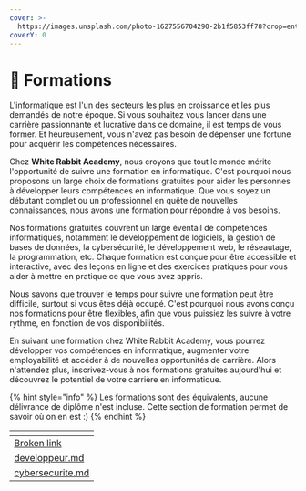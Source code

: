 ```yaml
---
cover: >-
  https://images.unsplash.com/photo-1627556704290-2b1f5853ff78?crop=entropy&cs=tinysrgb&fm=jpg&ixid=MnwxOTcwMjR8MHwxfHNlYXJjaHw1fHxkaXBsb21hfGVufDB8fHx8MTY3NTA3NDU1NA&ixlib=rb-4.0.3&q=80
coverY: 0
---
```


# 📔 Formations

L'informatique est l'un des secteurs les plus en croissance et les plus demandés de notre époque. Si vous souhaitez vous lancer dans une carrière passionnante et lucrative dans ce domaine, il est temps de vous former. Et heureusement, vous n'avez pas besoin de dépenser une fortune pour acquérir les compétences nécessaires.

Chez **White Rabbit Academy**, nous croyons que tout le monde mérite l'opportunité de suivre une formation en informatique. C'est pourquoi nous proposons un large choix de formations gratuites pour aider les personnes à développer leurs compétences en informatique. Que vous soyez un débutant complet ou un professionnel en quête de nouvelles connaissances, nous avons une formation pour répondre à vos besoins.

Nos formations gratuites couvrent un large éventail de compétences informatiques, notamment le développement de logiciels, la gestion de bases de données, la cybersécurité, le développement web, le réseautage, la programmation, etc. Chaque formation est conçue pour être accessible et interactive, avec des leçons en ligne et des exercices pratiques pour vous aider à mettre en pratique ce que vous avez appris.

Nous savons que trouver le temps pour suivre une formation peut être difficile, surtout si vous êtes déjà occupé. C'est pourquoi nous avons conçu nos formations pour être flexibles, afin que vous puissiez les suivre à votre rythme, en fonction de vos disponibilités.

En suivant une formation chez White Rabbit Academy, vous pourrez développer vos compétences en informatique, augmenter votre employabilité et accéder à de nouvelles opportunités de carrière. Alors n'attendez plus, inscrivez-vous à nos formations gratuites aujourd'hui et découvrez le potentiel de votre carrière en informatique.

{% hint style="info" %}
Les formations sont des équivalents, aucune délivrance de diplôme n'est incluse. Cette section de formation permet de savoir où on en est :)
{% endhint %}

<table data-view="cards"><thead><tr><th data-card-target data-type="content-ref"></th></tr></thead><tbody><tr><td><a href="broken-reference">Broken link</a></td></tr><tr><td><a href="developpeur.md">developpeur.md</a></td></tr><tr><td><a href="cybersecurite.md">cybersecurite.md</a></td></tr></tbody></table>

